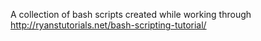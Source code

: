 A collection of bash scripts created while working through http://ryanstutorials.net/bash-scripting-tutorial/

